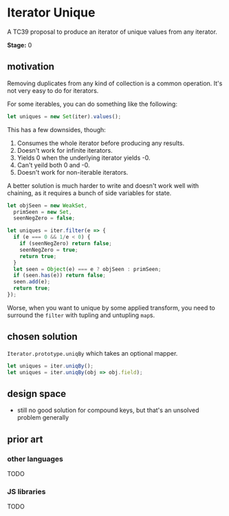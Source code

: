 Iterator Unique
===============

A TC39 proposal to produce an iterator of unique values from any iterator.

**Stage:** 0

## motivation

Removing duplicates from any kind of collection is a common operation. It's not very easy to do for iterators.

For some iterables, you can do something like the following:

```js
let uniques = new Set(iter).values();
```

This has a few downsides, though:

1. Consumes the whole iterator before producing any results.
1. Doesn't work for infinite iterators.
1. Yields 0 when the underlying iterator yields -0.
1. Can't yeild both 0 and -0.
1. Doesn't work for non-iterable iterators.

A better solution is much harder to write and doesn't work well with chaining, as it requires a bunch of side variables for state.

```js
let objSeen = new WeakSet,
  primSeen = new Set,
  seenNegZero = false;

let uniques = iter.filter(e => {
  if (e === 0 && 1/e < 0) {
    if (seenNegZero) return false;
    seenNegZero = true;
    return true;
  }
  let seen = Object(e) === e ? objSeen : primSeen;
  if (seen.has(e)) return false;
  seen.add(e);
  return true;
});
```

Worse, when you want to unique by some applied transform, you need to surround the `filter` with tupling and untupling `map`s.

## chosen solution

`Iterator.prototype.uniqBy` which takes an optional mapper.

```js
let uniques = iter.uniqBy();
let uniques = iter.uniqBy(obj => obj.field);
```

## design space

* still no good solution for compound keys, but that's an unsolved problem generally

## prior art

### other languages

TODO

### JS libraries

TODO
